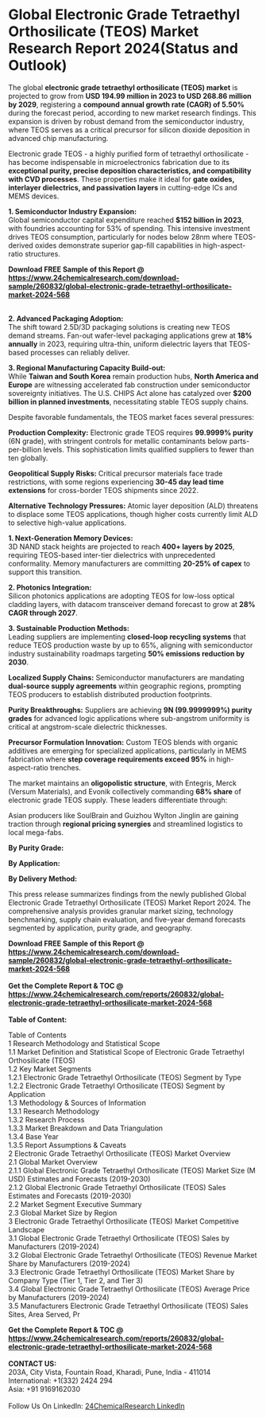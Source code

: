 <h1>Global Electronic Grade Tetraethyl Orthosilicate (TEOS) Market Research Report 2024(Status and Outlook)</h1><p>The global <strong>electronic grade tetraethyl orthosilicate (TEOS) market</strong> is projected to grow from <strong>USD 194.99 million in 2023 to USD 268.86 million by 2029</strong>, registering a <strong>compound annual growth rate (CAGR) of 5.50%</strong> during the forecast period, according to new market research findings. This expansion is driven by robust demand from the semiconductor industry, where TEOS serves as a critical precursor for silicon dioxide deposition in advanced chip manufacturing.</p><p>Electronic grade TEOS - a highly purified form of tetraethyl orthosilicate - has become indispensable in microelectronics fabrication due to its <strong>exceptional purity, precise deposition characteristics, and compatibility with CVD processes</strong>. These properties make it ideal for <strong>gate oxides, interlayer dielectrics, and passivation layers</strong> in cutting-edge ICs and MEMS devices.</p><p><strong>1. Semiconductor Industry Expansion:</strong><br>
Global semiconductor capital expenditure reached <strong>$152 billion in 2023</strong>, with foundries accounting for 53% of spending. This intensive investment drives TEOS consumption, particularly for nodes below 28nm where TEOS-derived oxides demonstrate superior gap-fill capabilities in high-aspect-ratio structures.</p><div><b>Download FREE Sample of this Report @ 
            <a href="https://www.24chemicalresearch.com/download-sample/260832/global-electronic-grade-tetraethyl-orthosilicate-market-2024-568">
            https://www.24chemicalresearch.com/download-sample/260832/global-electronic-grade-tetraethyl-orthosilicate-market-2024-568</a></b></div><br><p><strong>2. Advanced Packaging Adoption:</strong><br>
The shift toward 2.5D/3D packaging solutions is creating new TEOS demand streams. Fan-out wafer-level packaging applications grew at <strong>18% annually</strong> in 2023, requiring ultra-thin, uniform dielectric layers that TEOS-based processes can reliably deliver.</p><p><strong>3. Regional Manufacturing Capacity Build-out:</strong><br>
While <strong>Taiwan and South Korea</strong> remain production hubs, <strong>North America and Europe</strong> are witnessing accelerated fab construction under semiconductor sovereignty initiatives. The U.S. CHIPS Act alone has catalyzed over <strong>$200 billion in planned investments</strong>, necessitating stable TEOS supply chains.</p><p>Despite favorable fundamentals, the TEOS market faces several pressures:</p><p><strong>Production Complexity:</strong> Electronic grade TEOS requires <strong>99.9999% purity</strong> (6N grade), with stringent controls for metallic contaminants below parts-per-billion levels. This sophistication limits qualified suppliers to fewer than ten globally.</p><p><strong>Geopolitical Supply Risks:</strong> Critical precursor materials face trade restrictions, with some regions experiencing <strong>30-45 day lead time extensions</strong> for cross-border TEOS shipments since 2022.</p><p><strong>Alternative Technology Pressures:</strong> Atomic layer deposition (ALD) threatens to displace some TEOS applications, though higher costs currently limit ALD to selective high-value applications.</p><p><strong>1. Next-Generation Memory Devices:</strong><br>
3D NAND stack heights are projected to reach <strong>400+ layers by 2025</strong>, requiring TEOS-based inter-tier dielectrics with unprecedented conformality. Memory manufacturers are committing <strong>20-25% of capex</strong> to support this transition.</p><p><strong>2. Photonics Integration:</strong><br>
Silicon photonics applications are adopting TEOS for low-loss optical cladding layers, with datacom transceiver demand forecast to grow at <strong>28% CAGR through 2027</strong>.</p><p><strong>3. Sustainable Production Methods:</strong><br>
Leading suppliers are implementing <strong>closed-loop recycling systems</strong> that reduce TEOS production waste by up to 65%, aligning with semiconductor industry sustainability roadmaps targeting <strong>50% emissions reduction by 2030</strong>.</p><p><strong>Localized Supply Chains:</strong> Semiconductor manufacturers are mandating <strong>dual-source supply agreements</strong> within geographic regions, prompting TEOS producers to establish distributed production footprints.</p><p><strong>Purity Breakthroughs:</strong> Suppliers are achieving <strong>9N (99.9999999%) purity grades</strong> for advanced logic applications where sub-angstrom uniformity is critical at angstrom-scale dielectric thicknesses.</p><p><strong>Precursor Formulation Innovation:</strong> Custom TEOS blends with organic additives are emerging for specialized applications, particularly in MEMS fabrication where <strong>step coverage requirements exceed 95%</strong> in high-aspect-ratio trenches.</p><p>The market maintains an <strong>oligopolistic structure</strong>, with Entegris, Merck (Versum Materials), and Evonik collectively commanding <strong>68% share</strong> of electronic grade TEOS supply. These leaders differentiate through:</p><p>Asian producers like SoulBrain and Guizhou Wylton Jinglin are gaining traction through <strong>regional pricing synergies</strong> and streamlined logistics to local mega-fabs.</p><p><strong>By Purity Grade:</strong></p><p><strong>By Application:</strong></p><p><strong>By Delivery Method:</strong></p><p>This press release summarizes findings from the newly published Global Electronic Grade Tetraethyl Orthosilicate (TEOS) Market Report 2024. The comprehensive analysis provides granular market sizing, technology benchmarking, supply chain evaluation, and five-year demand forecasts segmented by application, purity grade, and geography.</p><div><b>Download FREE Sample of this Report @ 
            <a href="https://www.24chemicalresearch.com/download-sample/260832/global-electronic-grade-tetraethyl-orthosilicate-market-2024-568">
            https://www.24chemicalresearch.com/download-sample/260832/global-electronic-grade-tetraethyl-orthosilicate-market-2024-568</a></b></div><br><div><b>Get the Complete Report & TOC @ 
            <a href="https://www.24chemicalresearch.com/reports/260832/global-electronic-grade-tetraethyl-orthosilicate-market-2024-568">
            https://www.24chemicalresearch.com/reports/260832/global-electronic-grade-tetraethyl-orthosilicate-market-2024-568</a></b></div><br>
            <b>Table of Content:</b><p>Table of Contents<br />
1 Research Methodology and Statistical Scope<br />
1.1 Market Definition and Statistical Scope of Electronic Grade Tetraethyl Orthosilicate (TEOS)<br />
1.2 Key Market Segments<br />
1.2.1 Electronic Grade Tetraethyl Orthosilicate (TEOS) Segment by Type<br />
1.2.2 Electronic Grade Tetraethyl Orthosilicate (TEOS) Segment by Application<br />
1.3 Methodology & Sources of Information<br />
1.3.1 Research Methodology<br />
1.3.2 Research Process<br />
1.3.3 Market Breakdown and Data Triangulation<br />
1.3.4 Base Year<br />
1.3.5 Report Assumptions & Caveats<br />
2 Electronic Grade Tetraethyl Orthosilicate (TEOS) Market Overview<br />
2.1 Global Market Overview<br />
2.1.1 Global Electronic Grade Tetraethyl Orthosilicate (TEOS) Market Size (M USD) Estimates and Forecasts (2019-2030)<br />
2.1.2 Global Electronic Grade Tetraethyl Orthosilicate (TEOS) Sales Estimates and Forecasts (2019-2030)<br />
2.2 Market Segment Executive Summary<br />
2.3 Global Market Size by Region<br />
3 Electronic Grade Tetraethyl Orthosilicate (TEOS) Market Competitive Landscape<br />
3.1 Global Electronic Grade Tetraethyl Orthosilicate (TEOS) Sales by Manufacturers (2019-2024)<br />
3.2 Global Electronic Grade Tetraethyl Orthosilicate (TEOS) Revenue Market Share by Manufacturers (2019-2024)<br />
3.3 Electronic Grade Tetraethyl Orthosilicate (TEOS) Market Share by Company Type (Tier 1, Tier 2, and Tier 3)<br />
3.4 Global Electronic Grade Tetraethyl Orthosilicate (TEOS) Average Price by Manufacturers (2019-2024)<br />
3.5 Manufacturers Electronic Grade Tetraethyl Orthosilicate (TEOS) Sales Sites, Area Served, Pr</p><div><b>Get the Complete Report & TOC @ 
            <a href="https://www.24chemicalresearch.com/reports/260832/global-electronic-grade-tetraethyl-orthosilicate-market-2024-568">
            https://www.24chemicalresearch.com/reports/260832/global-electronic-grade-tetraethyl-orthosilicate-market-2024-568</a></b></div><br><b>CONTACT US:</b><br>
            203A, City Vista, Fountain Road, Kharadi, Pune, India - 411014<br>
            International: +1(332) 2424 294<br>
            Asia: +91 9169162030 <br><br>
            Follow Us On LinkedIn: <a href="https://www.linkedin.com/company/24chemicalresearch/">24ChemicalResearch LinkedIn</a>
